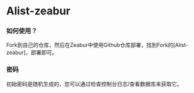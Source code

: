 # Alist-zeabur

### 如何使用？

Fork到自己的仓库，然后在Zeabur中使用Github仓库部署，找到Fork的[Alist-zeabur]，部署即可。


### 密码
初始密码是随机生成的，您可以通过检查控制台日志/查看数据库来获取它。
